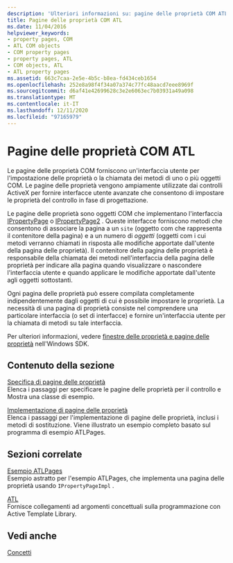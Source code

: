 ```yaml
---
description: 'Ulteriori informazioni su: pagine delle proprietà COM ATL'
title: Pagine delle proprietà COM ATL
ms.date: 11/04/2016
helpviewer_keywords:
- property pages, COM
- ATL COM objects
- COM property pages
- property pages, ATL
- COM objects, ATL
- ATL property pages
ms.assetid: 663c7caa-2e5e-4b5c-b8ea-fd434ceb1654
ms.openlocfilehash: 252e8a98f4f34a07a374c77fc48aacd7eee8969f
ms.sourcegitcommit: d6af41e42699628c3e2e6063ec7b03931a49a098
ms.translationtype: MT
ms.contentlocale: it-IT
ms.lasthandoff: 12/11/2020
ms.locfileid: "97165979"
---
```

# <a name="atl-com-property-pages"></a>Pagine delle proprietà COM ATL

Le pagine delle proprietà COM forniscono un'interfaccia utente per l'impostazione delle proprietà o la chiamata dei metodi di uno o più oggetti COM. Le pagine delle proprietà vengono ampiamente utilizzate dai controlli ActiveX per fornire interfacce utente avanzate che consentono di impostare le proprietà del controllo in fase di progettazione.

Le pagine delle proprietà sono oggetti COM che implementano l'interfaccia [IPropertyPage](/windows/win32/api/ocidl/nn-ocidl-ipropertypage) o [IPropertyPage2](/windows/win32/api/ocidl/nn-ocidl-ipropertypage2) . Queste interfacce forniscono metodi che consentono di associare la pagina a un `site` (oggetto com che rappresenta il contenitore della pagina) e a un numero di *oggetti* (oggetti com i cui metodi verranno chiamati in risposta alle modifiche apportate dall'utente della pagina delle proprietà). Il contenitore della pagina delle proprietà è responsabile della chiamata dei metodi nell'interfaccia della pagina delle proprietà per indicare alla pagina quando visualizzare o nascondere l'interfaccia utente e quando applicare le modifiche apportate dall'utente agli oggetti sottostanti.

Ogni pagina delle proprietà può essere compilata completamente indipendentemente dagli oggetti di cui è possibile impostare le proprietà. La necessità di una pagina di proprietà consiste nel comprendere una particolare interfaccia (o set di interfacce) e fornire un'interfaccia utente per la chiamata di metodi su tale interfaccia.

Per ulteriori informazioni, vedere [finestre delle proprietà e pagine delle proprietà](/windows/win32/com/property-sheets-and-property-pages) nell'Windows SDK.

## <a name="in-this-section"></a>Contenuto della sezione

[Specifica di pagine delle proprietà](../atl/specifying-property-pages.md)<br/>
Elenca i passaggi per specificare le pagine delle proprietà per il controllo e Mostra una classe di esempio.

[Implementazione di pagine delle proprietà](../atl/implementing-property-pages.md)<br/>
Elenca i passaggi per l'implementazione di pagine delle proprietà, inclusi i metodi di sostituzione. Viene illustrato un esempio completo basato sul programma di esempio ATLPages.

## <a name="related-sections"></a>Sezioni correlate

[Esempio ATLPages](../overview/visual-cpp-samples.md)<br/>
Esempio astratto per l'esempio ATLPages, che implementa una pagina delle proprietà usando `IPropertyPageImpl` .

[ATL](../atl/active-template-library-atl-concepts.md)<br/>
Fornisce collegamenti ad argomenti concettuali sulla programmazione con Active Template Library.

## <a name="see-also"></a>Vedi anche

[Concetti](../atl/active-template-library-atl-concepts.md)
